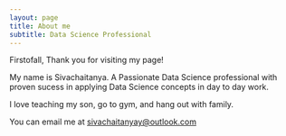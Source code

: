 ```yaml
---
layout: page
title: About me
subtitle: Data Science Professional
---
```


Firstofall, Thank you for visiting my page! 

My name is Sivachaitanya. A Passionate Data Science professional with proven sucess in applying Data Science concepts in day to day work. 

I love teaching my son, go to gym, and hang out with family.

You can email me at sivachaitanyay@outlook.com
